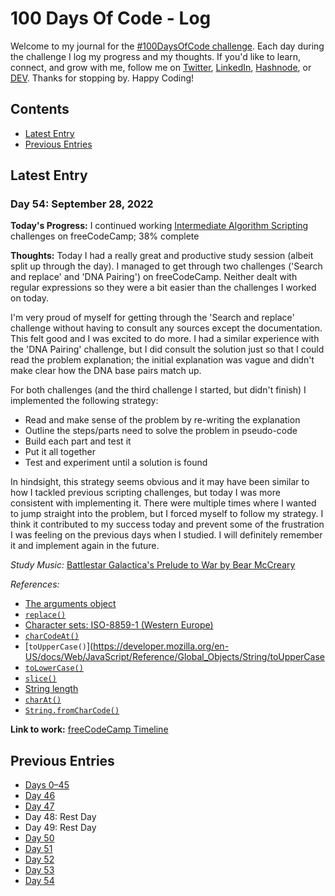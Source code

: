 # 100 Days Of Code - Log
Welcome to my journal for the [#100DaysOfCode challenge](https://www.100daysofcode.com/). Each day during the challenge I log my progress and my thoughts. If you'd like to learn, connect, and grow with me, follow me on [Twitter](https://twitter.com/wordsbyfifi/), [LinkedIn](https://linkedin.com/in/anthonynanfito), [Hashnode](https://ananfito.hashnode.dev/), or [DEV](https://dev.to/ananfito). Thanks for stopping by. Happy Coding!

## Contents

- [Latest Entry](#latest-entry)
- [Previous Entries](#previous-entries)

## Latest Entry

### Day 54: September 28, 2022

**Today's Progress:** I continued working [Intermediate Algorithm Scripting](https://www.freecodecamp.org/learn/javascript-algorithms-and-data-structures/#intermediate-algorithm-scripting) challenges on freeCodeCamp; 38% complete

**Thoughts:** Today I had a really great and productive study session (albeit split up through the day). I managed to get through two challenges ('Search and replace' and 'DNA Pairing') on freeCodeCamp. Neither dealt with regular expressions so they were a bit easier than the challenges I worked on today.

I'm very proud of myself for getting through the 'Search and replace' challenge without having to consult any sources except the documentation. This felt good and I was excited to do more. I had a similar experience with the 'DNA Pairing' challenge, but I did consult the solution just so that I could read the problem explanation; the initial explanation was vague and didn't make clear how the DNA base pairs match up.

For both challenges (and the third challenge I started, but didn't finish) I implemented the following strategy:
- Read and make sense of the problem by re-writing the explanation
- Outline the steps/parts need to solve the problem in pseudo-code
- Build each part and test it
- Put it all together
- Test and experiment until a solution is found

In hindsight, this strategy seems obvious and it may have been similar to how I tackled previous scripting challenges, but today I was more consistent with implementing it. There were multiple times where I wanted to jump straight into the problem, but I forced myself to follow my strategy. I think it contributed to my success today and prevent some of the frustration I was feeling on the previous days when I studied. I will definitely remember it and implement again in the future.

*Study Music:* [Battlestar Galactica's Prelude to War by Bear McCreary](https://youtu.be/4f2MnaV_j0Q)

*References:*

- [The arguments object](https://developer.mozilla.org/en-US/docs/Web/JavaScript/Reference/Functions/arguments)
- [`replace()`](https://developer.mozilla.org/en-US/docs/Web/JavaScript/Reference/Global_Objects/String/replace)
- [Character sets: ISO-8859-1 (Western Europe)](https://www.charset.org/charsets/iso-8859-1)
- [`charCodeAt()`](https://developer.mozilla.org/en-US/docs/Web/JavaScript/Reference/Global_Objects/String/charCodeAt)
- [`toUpperCase()`](https://developer.mozilla.org/en-US/docs/Web/JavaScript/Reference/Global_Objects/String/toUpperCase
- [`toLowerCase()`](https://developer.mozilla.org/en-US/docs/Web/JavaScript/Reference/Global_Objects/String/toLowerCase)
- [`slice()`](https://developer.mozilla.org/en-US/docs/Web/JavaScript/Reference/Global_Objects/String/slice)
- [String length](https://developer.mozilla.org/en-US/docs/Web/JavaScript/Reference/Global_Objects/String/length)
- [`charAt()`](https://developer.mozilla.org/en-US/docs/Web/JavaScript/Reference/Global_Objects/String/charAt)
- [`String.fromCharCode()`](https://developer.mozilla.org/en-US/docs/Web/JavaScript/Reference/Global_Objects/String/fromCharCode)

**Link to work:** [freeCodeCamp Timeline](https://www.freecodecamp.org/ananfito)

## Previous Entries

- [Days 0–45](./days0-45.md)
- [Day 46](./day46.md)
- [Day 47](./day47.md)
- Day 48: Rest Day
- Day 49: Rest Day
- [Day 50](./day50.md)
- [Day 51](./day51.md)
- [Day 52](./day52.md)
- [Day 53](./day53.md)
- [Day 54](./day54.md)
